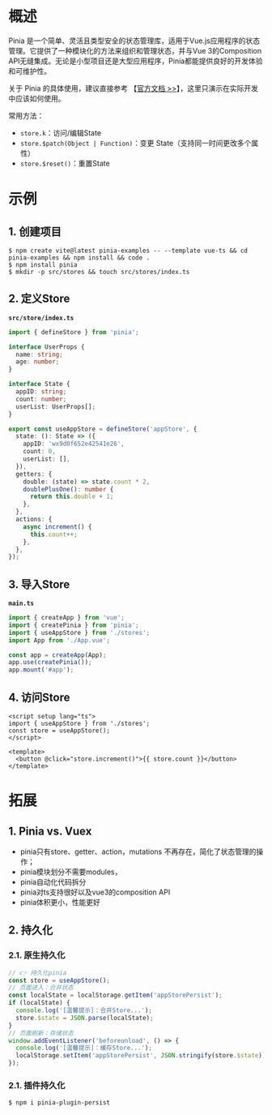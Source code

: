 # 概述

Pinia 是一个简单、灵活且类型安全的状态管理库，适用于Vue.js应用程序的状态管理。它提供了一种模块化的方法来组织和管理状态，并与Vue 3的Composition API无缝集成。无论是小型项目还是大型应用程序，Pinia都能提供良好的开发体验和可维护性。

关于 Pinia 的具体使用，建议直接参考 【[官方文档 >>](https://pinia.vuejs.org/zh/)】，这里只演示在实际开发中应该如何使用。

常用方法：

- `store.k`：访问/编辑State
- `store.$patch(Object | Function)`：变更 State（支持同一时间更改多个属性）
- `store.$reset()`：重置State

# 示例

## 1. 创建项目

```shell
$ npm create vite@latest pinia-examples -- --template vue-ts && cd pinia-examples && npm install && code .
$ npm install pinia
$ mkdir -p src/stores && touch src/stores/index.ts
```

## 2. 定义Store

**`src/store/index.ts`**

```ts
import { defineStore } from 'pinia';

interface UserProps {
  name: string;
  age: number;
}

interface State {
  appID: string;
  count: number;
  userList: UserProps[];
}

export const useAppStore = defineStore('appStore', {
  state: (): State => ({
    appID: 'wx9d0f652e42541e26',
    count: 0,
    userList: [],
  }),
  getters: {
    double: (state) => state.count * 2,
    doublePlusOne(): number {
      return this.double + 1;
    },
  },
  actions: {
    async increment() {
      this.count++;
    },
  },
});
```

## 3. 导入Store

**`main.ts`**

```ts
import { createApp } from 'vue';
import { createPinia } from 'pinia';
import { useAppStore } from './stores';
import App from './App.vue';

const app = createApp(App);
app.use(createPinia());
app.mount('#app');
```

## 4. 访问Store

```vue
<script setup lang="ts">
import { useAppStore } from './stores';
const store = useAppStore();
</script>

<template>
  <button @click="store.increment()">{{ store.count }}</button>
</template>
```

# 拓展

## 1. Pinia vs. Vuex

- pinia只有store、getter、action，mutations 不再存在，简化了状态管理的操作；
- pinia模块划分不需要modules，
- pinia自动化代码拆分
- pinia对ts支持很好以及vue3的composition API
- pinia体积更小，性能更好

## 2. 持久化

### 2.1. 原生持久化

```ts
// 👉 持久化pinia
const store = useAppStore();
// 页面进入：合并状态
const localState = localStorage.getItem('appStorePersist');
if (localState) {
  console.log('[温馨提示]：合并Store...');
  store.$state = JSON.parse(localState);
}
// 页面刷新：存储状态
window.addEventListener('beforeunload', () => {
  console.log('[温馨提示]：缓存Store...');
  localStorage.setItem('appStorePersist', JSON.stringify(store.$state));
});
```

### 2.1. 插件持久化

```shell
$ npm i pinia-plugin-persist
```

